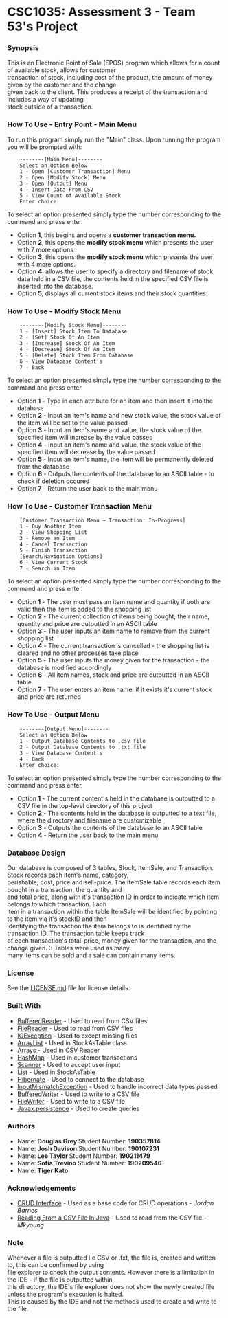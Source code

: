 <h1> CSC1035: Assessment 3 - Team 53's Project </h1>

<h3> Synopsis </h3>

This is an Electronic Point of Sale (EPOS) program which allows for a count of available stock, allows for customer  
transaction of stock, including cost of the product, the amount of money given by the customer and the change  
given back to the client. This produces a receipt of the transaction and includes a way of updating  
stock outside of a transaction.

<h3> How To Use - Entry Point - Main Menu </h3>
To run this program simply run the "Main" class. Upon running the program you will be prompted with:  

        --------[Main Menu]--------
        Select an Option Below
        1 - Open [Customer Transaction] Menu
        2 - Open [Modify Stock] Menu
        3 - Open [Output] Menu
        4 - Insert Data From CSV
        5 - View Count of Available Stock
        Enter choice: 

To select an option presented simply type the number corresponding to the command and press enter.
<ul>
<li>Option <b>1</b>, this begins and opens a <b>customer transaction menu.</b></li>
<li>Option <b>2</b>, this opens the <b>modify stock menu</b> which presents the user with 7 more options.  </li> 
<li>Option <b>3</b>, this opens the <b>modify stock menu</b> which presents the user with 4 more options.   </li> 
<li>Option <b>4</b>, allows the user to specify a directory and filename of stock data held in a CSV file, the contents  
                     held in the specified CSV file is inserted into the database.  </li> 
<li>Option <b>5</b>, displays all current stock items and their stock quantities. </li>                 
</ul>
<h3> How To Use - Modify Stock Menu </h3>

        --------[Modify Stock Menu]--------
        1 - [Insert] Stock Item To Database
        2 - [Set] Stock Of An Item
        3 - [Increase] Stock Of An Item
        4 - [Decrease] Stock Of An Item
        5 - [Delete] Stock Item From Database
        6 - View Database Content's
        7 - Back
To select an option presented simply type the number corresponding to the command and press enter.
<ul> 
<li>Option <b>1</b> - Type in each attribute for an item and then insert it into the database</li>
<li>Option <b>2</b> - Input an item's name and new stock value, the stock value of the item will be set to the value passed</li>
<li>Option <b>3</b> - Input an item's name and value, the stock value of the specified item will increase by the value passed</li>
<li>Option <b>4</b> - Input an item's name and value, the stock value of the specified item will decrease by the value passed</li>
<li>Option <b>5</b> - Input an item's name, the item will be permanently deleted from the database</li>
<li>Option <b>6</b> - Outputs the contents of the database to an ASCII table - to check if deletion occured</li>
<li>Option <b>7</b> - Return the user back to the main menu</li>
</ul>

<h3> How To Use - Customer Transaction Menu </h3>

        [Customer Transaction Menu ~ Transaction: In-Progress]
        1 - Buy Another Item
        2 - View Shopping List
        3 - Remove an Item
        4 - Cancel Transaction
        5 - Finish Transaction
        [Search/Navigation Options]
        6 - View Current Stock
        7 - Search an Item
To select an option presented simply type the number corresponding to the command and press enter.
<ul>
<li>Option <b>1</b> - The user must pass an item name and quantity if both are valid then the item is added to the shopping list</li>
<li>Option <b>2</b> - The current collection of items being bought; their name, quantity and price are outputted in an ASCII table</li>
<li>Option <b>3</b> - The user inputs an item name to remove from the current shopping list</li>
<li>Option <b>4</b> - The current transaction is cancelled - the shopping list is cleared and no other processes take place</li>
<li>Option <b>5</b> - The user inputs the money given for the transaction - the database is modified accordingly</li>
<li>Option <b>6</b> - All item names, stock and price are outputted in an ASCII table </li>
<li>Option <b>7</b> - The user enters an item name, if it exists it's current stock and price are returned</li>
</ul>
        
<h3> How To Use - Output Menu </h3>
        
        --------[Output Menu]--------
        Select an Option Below
        1 - Output Database Contents to .csv file
        2 - Output Database Contents to .txt file
        3 - View Database Content's
        4 - Back
        Enter choice: 
To select an option presented simply type the number corresponding to the command and press enter.        
<ul>
<li>Option <b>1</b> - The current content's held in the database is outputted to a CSV file in the top-level directory of this project</li>
<li>Option <b>2</b> - The contents held in the database is outputted to a text file, where the directory and filename are customizable</li>
<li>Option <b>3</b> - Outputs the contents of the database to an ASCII table</li>
<li>Option <b>4</b> - Return the user back to the main menu</li>
</ul>

<h3> Database Design </h3>

Our database is composed of 3 tables, Stock, ItemSale, and Transaction. Stock records each item's name, category,  
perishable, cost, price and sell-price. The ItemSale table records each item bought in a transaction, the quantity and  
and total price, along with it's transaction ID in order to indicate which item belongs to which transaction. Each  
item in a transaction within the table ItemSale will be identified by pointing to the item via it's stockID and then  
identifying the transaction the item belongs to is identified by the transaction ID. The transaction table keeps track  
of each transaction's total-price, money given for the transaction, and the change given. 3 Tables were used as many  
many items can be sold and a sale can contain many items.

<h3> License </h3>

See the [LICENSE.md](LICENSE.md) file for license details.

<h3> Built With </h3>

* [BufferedReader](https://docs.oracle.com/javase/8/docs/api/java/io/BufferedReader.html) - Used to read from CSV files
* [FileReader](https://docs.oracle.com/javase/8/docs/api/java/io/FileReader.html) - Used to read from CSV files
* [IOException](https://docs.oracle.com/javase/7/docs/api/java/io/IOException.html) - Used to except missing files
* [ArrayList](https://docs.oracle.com/javase/8/docs/api/java/util/ArrayList.html) - Used in StockAsTable class
* [Arrays](https://docs.oracle.com/javase/7/docs/api/java/util/Arrays.html) - Used in CSV Reader 
* [HashMap](https://docs.oracle.com/javase/8/docs/api/java/util/HashMap.html) - Used in customer transactions
* [Scanner](https://docs.oracle.com/javase/7/docs/api/java/util/Scanner.html) - Used to accept user input 
* [List](https://docs.oracle.com/javase/8/docs/api/java/util/List.html) - Used in StockAsTable
* [Hibernate](https://docs.jboss.org/hibernate/core/3.5/api/org/hibernate/SessionFactory.html) - Used to connect to the database
* [InputMismatchException](https://docs.oracle.com/javase/7/docs/api/java/util/InputMismatchException.html) - Used to handle incorrect data types passed
* [BufferedWriter](https://docs.oracle.com/javase/7/docs/api/java/io/BufferedWriter.html) - Used to write to a CSV file
* [FileWriter](https://docs.oracle.com/javase/7/docs/api/java/io/FileWriter.html) - Used to write to a CSV file
* [Javax.persistence](https://docs.oracle.com/javaee/7/api/javax/persistence/package-summary.html) - Used to create queries

<h3> Authors </h3>

* Name: <b> Douglas Grey </b> Student Number: <b> 190357814 </b> 
* Name: <b> Josh Davison </b> Student Number: <b> 190107231 </b> 
* Name: <b> Lee Taylor </b> Student Number: <b> 190211479 </b> 
* Name: <b> Sofia Trevino </b> Student Number: <b> 190209546 </b> 
* Name: <b> Tiger Kato </b> 

<h3> Acknowledgements </h3>

* [CRUD Interface](https://nucode.ncl.ac.uk/scomp/stage1/csc1035/practicals/part-2/csc1035-hibernate-examples/tree/master/src/main/java/controller) - Used as a base code for CRUD operations - <i> Jordan Barnes </i>
* [Reading From a CSV File In Java](https://mkyong.com/java/how-to-read-and-parse-csv-file-in-java/) - Used to read from 
the CSV file - <i> Mkyoung </i>

<h3> Note </h3>

Whenever a file is outputted i.e CSV or .txt, the file is, created and written to, this can be confirmed by using  
file explorer to check the output contents. However there is a limitation in the IDE - if the file is outputted within  
this directory, the IDE's file explorer does not show the newly created file unless the program's execution is halted.  
This is caused by the IDE and not the methods used to create and write to the file.